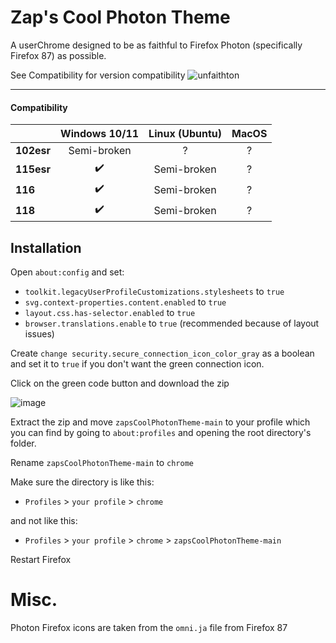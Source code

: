 # Zap's Cool Photon Theme
A userChrome designed to be as faithful to Firefox Photon (specifically Firefox 87) as possible.

See Compatibility for version compatibility
![unfaithton](https://github.com/zapSNH/zapsCoolPhotonTheme/assets/134786889/a2690e89-774b-4c4d-9f02-ce160b025bbb)

____

#### Compatibility
| | Windows 10/11 | Linux (Ubuntu) | MacOS |
|-|:-:|:-:|:-:|
| **102esr** | Semi-broken | ? | ? |
| **115esr** | ✔️ | Semi-broken | ? |
| **116** | ✔️ | Semi-broken | ? |
| **118** | ✔️ | Semi-broken | ? | 
## Installation
Open `about:config` and set:
* `toolkit.legacyUserProfileCustomizations.stylesheets` to `true`
* `svg.context-properties.content.enabled` to `true`
* `layout.css.has-selector.enabled` to `true`
* `browser.translations.enable` to `true` (recommended because of layout issues)

Create `change security.secure_connection_icon_color_gray` as a boolean and set it to `true` if you don't want the green connection icon.

Click on the green code button and download the zip

![image](https://github.com/zapSNH/zapsCoolPhotonTheme/assets/134786889/022952df-a69e-4b71-96c5-bc45dc9d84b8)

Extract the zip and move `zapsCoolPhotonTheme-main` to your profile which you can find by going to `about:profiles` and opening the root directory's folder.

Rename `zapsCoolPhotonTheme-main` to `chrome`


Make sure the directory is like this:
* `Profiles` > `your profile` > `chrome`

and not like this:
* `Profiles` > `your profile` > `chrome` > `zapsCoolPhotonTheme-main`

Restart Firefox

# Misc.
Photon Firefox icons are taken from the `omni.ja` file from Firefox 87 
